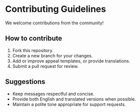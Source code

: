 # Contributing Guidelines

We welcome contributions from the community!

## How to contribute
1. Fork this repository.
2. Create a new branch for your changes.
3. Add or improve appeal templates, or provide translations.
4. Submit a pull request for review.

## Suggestions
- Keep messages respectful and concise.
- Provide both English and translated versions when possible.
- Maintain a polite tone appropriate for support requests.

